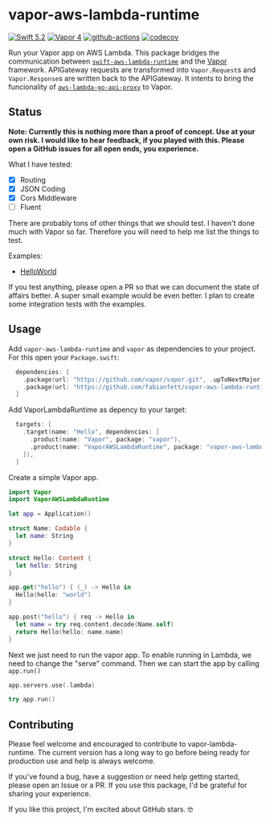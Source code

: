 # vapor-aws-lambda-runtime


[![Swift 5.2](https://img.shields.io/badge/Swift-5.2-blue.svg)](https://swift.org/download/)
[![Vapor 4](https://img.shields.io/badge/Vapor-4-5AA9E7.svg)](/vapor/vapor)
[![github-actions](https://github.com/fabianfett/vapor-lambda-runtime/workflows/CI/badge.svg)](https://github.com/fabianfett/vapor-lambda-runtime/actions)
[![codecov](https://codecov.io/gh/fabianfett/vapor-lambda-runtime/branch/main/graph/badge.svg)](https://codecov.io/gh/fabianfett/vapor-lambda-runtime)

Run your Vapor app on AWS Lambda. This package bridges the communication between [`swift-aws-lambda-runtime`](https://github.com/swift-server/swift-aws-lambda-runtime)
and the [Vapor](https://github.com/vapor/vapor) framework. APIGateway requests are transformed into `Vapor.Request`s and `Vapor.Response`s are written back to the APIGateway. It intents to bring the funcionality of [`aws-lambda-go-api-proxy`](/awslabs/aws-lambda-go-api-proxy) to Vapor.

## Status

**Note: Currently this is nothing more than a proof of concept. Use at your own risk. I would like to hear feedback, if you played with this. Please open a GitHub issues for all open ends, you experience.**

What I have tested:

- [x] Routing
- [x] JSON Coding
- [x] Cors Middleware
- [ ] Fluent

There are probably tons of other things that we should test. I haven't done much with Vapor so far. Therefore you will need to help me list the things to test.

Examples:

- [HelloWorld](examples/Hello/Sources/Hello/main.swift)

If you test anything, please open a PR so that we can document the state of affairs better. A super small example would be even better. I plan to create some integration tests with the examples.

## Usage

Add `vapor-aws-lambda-runtime` and `vapor` as dependencies to your project. For this open your `Package.swift`:

```swift
  dependencies: [
    .package(url: "https://github.com/vapor/vapor.git", .upToNextMajor(from: "4.0.0")),
    .package(url: "https://github.com/fabianfett/vapor-aws-lambda-runtime", .upToNextMajor(from: "0.4.0")),
  ]
```

Add VaporLambdaRuntime as depency to your target:

```swift
  targets: [
    .target(name: "Hello", dependencies: [
      .product(name: "Vapor", package: "vapor"),
      .product(name: "VaporAWSLambdaRuntime", package: "vapor-aws-lambda-runtime")
    ]),
  ]
```

Create a simple Vapor app.

```swift
import Vapor
import VaporAWSLambdaRuntime

let app = Application()

struct Name: Codable {
  let name: String
}

struct Hello: Content {
  let hello: String
}

app.get("hello") { (_) -> Hello in
  Hello(hello: "world")
}

app.post("hello") { req -> Hello in
  let name = try req.content.decode(Name.self)
  return Hello(hello: name.name)
}
```

Next we just need to run the vapor app. To enable running in Lambda, we need to change the "serve" command. Then we can start the app by calling `app.run()`

```swift
app.servers.use(.lambda)

try app.run()
```

## Contributing

Please feel welcome and encouraged to contribute to vapor-lambda-runtime. The current version has a long way to go before being ready for production use and help is always welcome.

If you've found a bug, have a suggestion or need help getting started, please open an Issue or a PR. If you use this package, I'd be grateful for sharing your experience.

If you like this project, I'm excited about GitHub stars. 🤓
